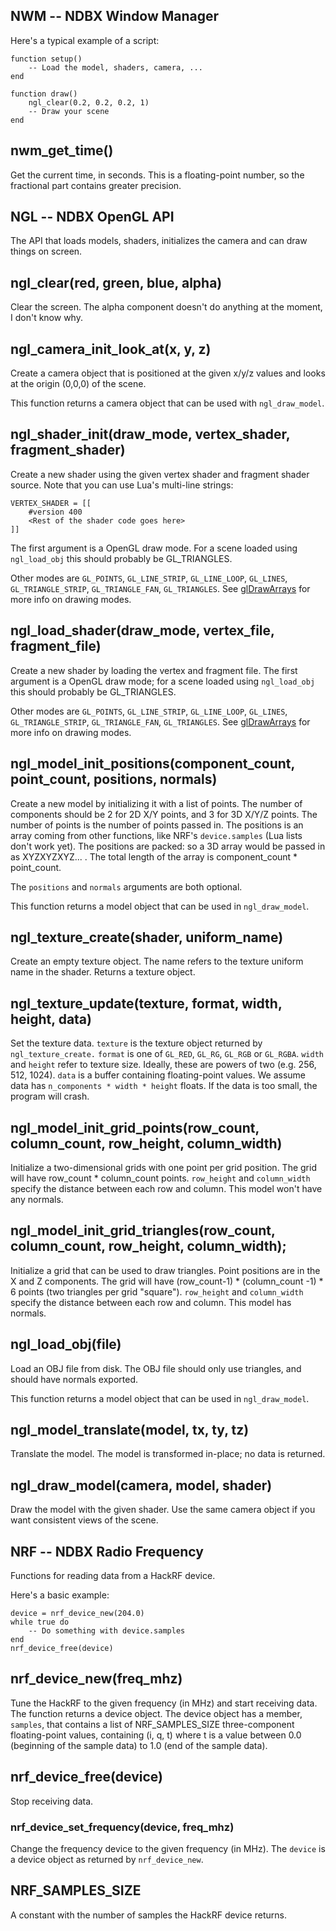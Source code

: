 ## NWM -- NDBX Window Manager

Here's a typical example of a script:

    function setup()
        -- Load the model, shaders, camera, ...
    end

    function draw()
        ngl_clear(0.2, 0.2, 0.2, 1)
        -- Draw your scene
    end

## nwm_get_time()
Get the current time, in seconds. This is a floating-point number, so the
fractional part contains greater precision.

## NGL -- NDBX OpenGL API
The API that loads models, shaders, initializes the camera and can draw things on screen.

## ngl_clear(red, green, blue, alpha)
Clear the screen. The alpha component doesn't do anything at the moment, I don't know why.

## ngl_camera_init_look_at(x, y, z)
Create a camera object that is positioned at the given x/y/z values and looks at
the origin (0,0,0) of the scene.

This function returns a camera object that can be used with `ngl_draw_model`.

## ngl_shader_init(draw_mode, vertex_shader, fragment_shader)
Create a new shader using the given vertex shader and fragment shader source.
Note that you can use Lua's multi-line strings:

    VERTEX_SHADER = [[
        #version 400
        <Rest of the shader code goes here>
    ]]

The first argument is a OpenGL draw mode. For a scene loaded using `ngl_load_obj`
this should probably be GL_TRIANGLES.

Other modes are `GL_POINTS`, `GL_LINE_STRIP`, `GL_LINE_LOOP`, `GL_LINES`, `GL_TRIANGLE_STRIP`, `GL_TRIANGLE_FAN`, `GL_TRIANGLES`. See [glDrawArrays](https://www.opengl.org/sdk/docs/man3/xhtml/glDrawArrays.xml) for more info on drawing modes.

## ngl_load_shader(draw_mode, vertex_file, fragment_file)
Create a new shader by loading the vertex and fragment file. The first argument is a OpenGL draw mode;
for a scene loaded using `ngl_load_obj` this should probably be GL_TRIANGLES.

Other modes are `GL_POINTS`, `GL_LINE_STRIP`, `GL_LINE_LOOP`, `GL_LINES`, `GL_TRIANGLE_STRIP`, `GL_TRIANGLE_FAN`, `GL_TRIANGLES`. See [glDrawArrays](https://www.opengl.org/sdk/docs/man3/xhtml/glDrawArrays.xml) for more info on drawing modes.

## ngl_model_init_positions(component_count, point_count, positions, normals)
Create a new model by initializing it with a list of points. The number of components should be 2 for 2D X/Y points, and 3 for 3D X/Y/Z points. The number of points is the number of points passed in. The positions is an array coming from other functions, like NRF's `device.samples` (Lua lists don't work yet). The positions are packed: so a 3D array would be passed in as XYZXYZXYZ... . The total length of the array is component_count * point_count.

The `positions` and `normals` arguments are both optional.

This function returns a model object that can be used in `ngl_draw_model`.

## ngl_texture_create(shader, uniform_name)
Create an empty texture object. The name refers to the texture uniform name in the shader. Returns a texture object.

## ngl_texture_update(texture, format, width, height, data)
Set the texture data. `texture` is the texture object returned by `ngl_texture_create.` `format` is one of `GL_RED`, `GL_RG`, `GL_RGB` or `GL_RGBA`. `width` and `height` refer to texture size. Ideally, these are powers of two (e.g. 256, 512, 1024). `data` is a buffer containing floating-point values. We assume data has `n_components * width * height` floats. If the data is too small, the program will crash.

## ngl_model_init_grid_points(row_count, column_count, row_height, column_width)
Initialize a two-dimensional grids with one point per grid position. The grid will have row_count * column_count points.
`row_height` and `column_width` specify the distance between each row and column. This model won't have any normals.

## ngl_model_init_grid_triangles(row_count, column_count, row_height, column_width);
Initialize a grid that can be used to draw triangles. Point positions are in the X and Z components. The grid will have (row_count-1) * (column_count -1) * 6 points (two triangles per grid "square"). `row_height` and `column_width` specify the distance between each row and column. This model has normals.

## ngl_load_obj(file)
Load an OBJ file from disk. The OBJ file should only use triangles, and should have normals exported.

This function returns a model object that can be used in `ngl_draw_model`.

## ngl_model_translate(model, tx, ty, tz)
Translate the model. The model is transformed in-place; no data is returned.

## ngl_draw_model(camera, model, shader)
Draw the model with the given shader. Use the same camera object if you want consistent views of the scene.

## NRF -- NDBX Radio Frequency
Functions for reading data from a HackRF device.

Here's a basic example:

    device = nrf_device_new(204.0)
    while true do
        -- Do something with device.samples
    end
    nrf_device_free(device)

## nrf_device_new(freq_mhz)
Tune the HackRF to the given frequency (in MHz) and start receiving data. The function returns a device object. The device object has a member, `samples`, that contains a list of NRF_SAMPLES_SIZE three-component floating-point values, containing (i, q, t) where t is a value between 0.0 (beginning of the sample data) to 1.0 (end of the sample data).

## nrf_device_free(device)
Stop receiving data.

### nrf_device_set_frequency(device, freq_mhz)
Change the frequency device to the given frequency (in MHz). The `device` is a device object as returned by `nrf_device_new`.

## NRF_SAMPLES_SIZE
A constant with the number of samples the HackRF device returns.
